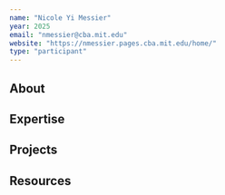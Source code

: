 ```yaml
---
name: "Nicole Yi Messier"
year: 2025
email: "nmessier@cba.mit.edu"
website: "https://nmessier.pages.cba.mit.edu/home/"
type: "participant"
---
```


## About 

## Expertise

## Projects

## Resources 